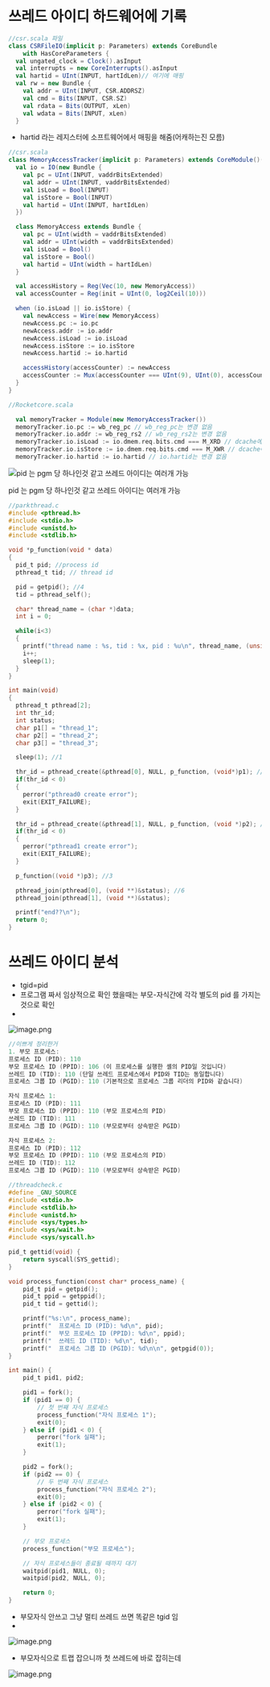 # 쓰레드 아이디 하드웨어에 기록

```scala
//csr.scala 파일 
class CSRFileIO(implicit p: Parameters) extends CoreBundle
    with HasCoreParameters {
  val ungated_clock = Clock().asInput
  val interrupts = new CoreInterrupts().asInput
  val hartid = UInt(INPUT, hartIdLen)// 여기에 매핑 
  val rw = new Bundle {
    val addr = UInt(INPUT, CSR.ADDRSZ)
    val cmd = Bits(INPUT, CSR.SZ)
    val rdata = Bits(OUTPUT, xLen)
    val wdata = Bits(INPUT, xLen)
  }
```

- hartid 라는 레지스터에 소프트웨어에서 매핑을 해줌(어캐하는진 모름)

```scala
//csr.scala
class MemoryAccessTracker(implicit p: Parameters) extends CoreModule()(p) {
  val io = IO(new Bundle {
    val pc = UInt(INPUT, vaddrBitsExtended)
    val addr = UInt(INPUT, vaddrBitsExtended)
    val isLoad = Bool(INPUT)
    val isStore = Bool(INPUT)
    val hartid = UInt(INPUT, hartIdLen)
  })

  class MemoryAccess extends Bundle {
    val pc = UInt(width = vaddrBitsExtended)
    val addr = UInt(width = vaddrBitsExtended)
    val isLoad = Bool()
    val isStore = Bool()
    val hartid = UInt(width = hartIdLen)
  }

  val accessHistory = Reg(Vec(10, new MemoryAccess))
  val accessCounter = Reg(init = UInt(0, log2Ceil(10)))

  when (io.isLoad || io.isStore) {
    val newAccess = Wire(new MemoryAccess)
    newAccess.pc := io.pc
    newAccess.addr := io.addr
    newAccess.isLoad := io.isLoad
    newAccess.isStore := io.isStore
    newAccess.hartid := io.hartid

    accessHistory(accessCounter) := newAccess
    accessCounter := Mux(accessCounter === UInt(9), UInt(0), accessCounter + UInt(1))
  }
}
```

```scala
//Rocketcore.scala

  val memoryTracker = Module(new MemoryAccessTracker())
  memoryTracker.io.pc := wb_reg_pc // wb_reg_pc는 변경 없음
  memoryTracker.io.addr := wb_reg_rs2 // wb_reg_rs2는 변경 없음
  memoryTracker.io.isLoad := io.dmem.req.bits.cmd === M_XRD // dcache에서 io.dmem으로 변경
  memoryTracker.io.isStore := io.dmem.req.bits.cmd === M_XWR // dcache에서 io.dmem으로 변경
  memoryTracker.io.hartid := io.hartid // io.hartid는 변경 없음
```

![pid 는 pgm 당 하나인것 같고 쓰레드 아이디는 여러개 가능 ](https://prod-files-secure.s3.us-west-2.amazonaws.com/02b59d1c-e1e9-496e-8f0b-7c08603ed7c2/02350280-56d2-458d-935f-459ced3ca26d/image.png)

pid 는 pgm 당 하나인것 같고 쓰레드 아이디는 여러개 가능 

```c
//parkthread.c
#include <pthread.h>
#include <stdio.h>
#include <unistd.h>
#include <stdlib.h>

void *p_function(void * data)
{
  pid_t pid; //process id
  pthread_t tid; // thread id

  pid = getpid(); //4
  tid = pthread_self();

  char* thread_name = (char *)data;
  int i = 0;

  while(i<3)
  {
    printf("thread name : %s, tid : %x, pid : %u\n", thread_name, (unsigned int)tid, (unsigned int)pid); //5
    i++;
    sleep(1);
  }
}

int main(void)
{
  pthread_t pthread[2];
  int thr_id;
  int status;
  char p1[] = "thread_1";
  char p2[] = "thread_2";
  char p3[] = "thread_3";

  sleep(1); //1

  thr_id = pthread_create(&pthread[0], NULL, p_function, (void*)p1); //2
  if(thr_id < 0)
  {
    perror("pthread0 create error");
    exit(EXIT_FAILURE);
  }

  thr_id = pthread_create(&pthread[1], NULL, p_function, (void *)p2); //2
  if(thr_id < 0)
  {
    perror("pthread1 create error");
    exit(EXIT_FAILURE);
  }

  p_function((void *)p3); //3

  pthread_join(pthread[0], (void **)&status); //6
  pthread_join(pthread[1], (void **)&status);

  printf("end??\n");
  return 0;
}
```

# 쓰레드 아이디 분석

- tgid=pid
- 프로그램 짜서 임상적으로 확인 했을때는 부모-자식간에 각각 별도의 pid 를 가지는것으로 확인
- 

![image.png](https://prod-files-secure.s3.us-west-2.amazonaws.com/02b59d1c-e1e9-496e-8f0b-7c08603ed7c2/363f4614-5e7e-4e86-9e4f-4358306b96d2/image.png)

```c
//이쁘게 정리한거
1. 부모 프로세스:
프로세스 ID (PID): 110
부모 프로세스 ID (PPID): 106 (이 프로세스를 실행한 셸의 PID일 것입니다)
쓰레드 ID (TID): 110 (단일 쓰레드 프로세스에서 PID와 TID는 동일합니다)
프로세스 그룹 ID (PGID): 110 (기본적으로 프로세스 그룹 리더의 PID와 같습니다)

자식 프로세스 1:
프로세스 ID (PID): 111
부모 프로세스 ID (PPID): 110 (부모 프로세스의 PID)
쓰레드 ID (TID): 111
프로세스 그룹 ID (PGID): 110 (부모로부터 상속받은 PGID)

자식 프로세스 2:
프로세스 ID (PID): 112
부모 프로세스 ID (PPID): 110 (부모 프로세스의 PID)
쓰레드 ID (TID): 112
프로세스 그룹 ID (PGID): 110 (부모로부터 상속받은 PGID)
```

```c
//threadcheck.c
#define _GNU_SOURCE
#include <stdio.h>
#include <stdlib.h>
#include <unistd.h>
#include <sys/types.h>
#include <sys/wait.h>
#include <sys/syscall.h>

pid_t gettid(void) {
    return syscall(SYS_gettid);
}

void process_function(const char* process_name) {
    pid_t pid = getpid();
    pid_t ppid = getppid();
    pid_t tid = gettid();

    printf("%s:\n", process_name);
    printf("  프로세스 ID (PID): %d\n", pid);
    printf("  부모 프로세스 ID (PPID): %d\n", ppid);
    printf("  쓰레드 ID (TID): %d\n", tid);
    printf("  프로세스 그룹 ID (PGID): %d\n\n", getpgid(0));
}

int main() {
    pid_t pid1, pid2;

    pid1 = fork();
    if (pid1 == 0) {
        // 첫 번째 자식 프로세스
        process_function("자식 프로세스 1");
        exit(0);
    } else if (pid1 < 0) {
        perror("fork 실패");
        exit(1);
    }

    pid2 = fork();
    if (pid2 == 0) {
        // 두 번째 자식 프로세스
        process_function("자식 프로세스 2");
        exit(0);
    } else if (pid2 < 0) {
        perror("fork 실패");
        exit(1);
    }

    // 부모 프로세스
    process_function("부모 프로세스");

    // 자식 프로세스들이 종료될 때까지 대기
    waitpid(pid1, NULL, 0);
    waitpid(pid2, NULL, 0);

    return 0;
}
```

- 부모자식 안쓰고 그냥 멀티 쓰레드 쓰면 똑같은 tgid 임
- 

![image.png](https://prod-files-secure.s3.us-west-2.amazonaws.com/02b59d1c-e1e9-496e-8f0b-7c08603ed7c2/b42955db-e8d4-4a94-8363-4cf0e6b04335/image.png)

- 부모자식으로 트랩 잡으니까 첫 쓰레드에 바로  잡히는데

![image.png](https://prod-files-secure.s3.us-west-2.amazonaws.com/02b59d1c-e1e9-496e-8f0b-7c08603ed7c2/3f893468-3af3-4fe3-a788-5274bb6aa423/image.png)
